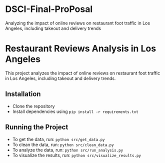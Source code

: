 # DSCI-Final-ProPosal
Analyzing the impact of online reviews on restaurant foot traffic in Los Angeles, including takeout and delivery trends

# Restaurant Reviews Analysis in Los Angeles

This project analyzes the impact of online reviews on restaurant foot traffic in Los Angeles, including takeout and delivery trends.

## Installation
- Clone the repository
- Install dependencies using `pip install -r requirements.txt`

## Running the Project
- To get the data, run: `python src/get_data.py`
- To clean the data, run: `python src/clean_data.py`
- To analyze the data, run: `python src/run_analysis.py`
- To visualize the results, run: `python src/visualize_results.py`
